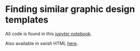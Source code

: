 # Finding similar graphic design templates

All code is found in this [jupyter notebook](finding_similar_designs.ipynb).

Also available in _swish_ HTML [here](https://t-gibson.github.io/design_describer).
